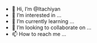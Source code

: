 - 👋 Hi, I’m @Itachiyan
- 👀 I’m interested in ...
- 🌱 I’m currently learning ...
- 💞️ I’m looking to collaborate on ...
- 📫 How to reach me ...

<!---
Itachiyan/Itachiyan is a ✨ special ✨ repository because its `README.md` (this file) appears on your GitHub profile.
You can click the Preview link to take a look at your changes.
--->
